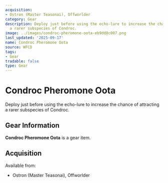 ```yaml
---
acquisition:
- Ostron (Master Teasonai), Offworlder
category: Gear
description: Deploy just before using the echo-lure to increase the chance of attracting
  a rarer subspecies of Condroc.
image: ../images/condroc-pheromone-oota-eb9dd8c007.png
last_updated: '2025-09-17'
name: Condroc Pheromone Oota
source: WFCD
tags:
- Gear
tradable: false
type: Gear
---
```


# Condroc Pheromone Oota

Deploy just before using the echo-lure to increase the chance of attracting a rarer subspecies of Condroc.

## Gear Information

**Condroc Pheromone Oota** is a gear item.

## Acquisition

Available from:
- Ostron (Master Teasonai), Offworlder

